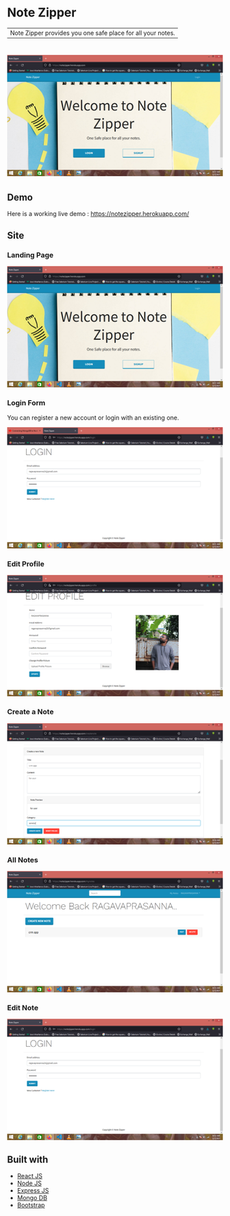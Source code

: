 # Note Zipper
<table>
<tr>
<td>
  Note Zipper provides you one safe place for all your notes.
</td>
</tr>
</table>

# ![Note Zipper](https://github.com/RagavaPrasanna/crm-user-note-app//blob/main/images/landing.png)


## Demo
Here is a working live demo :  https://notezipper.herokuapp.com/

## Site

### Landing Page

![](https://github.com/RagavaPrasanna/crm-user-note-app/blob/main/images/landing.png)

### Login Form
You can register a new account or login with an existing one.

![](https://github.com/RagavaPrasanna/crm-user-note-app/blob/main/images/login.png)

### Edit Profile

![](https://github.com/RagavaPrasanna/crm-user-note-app/blob/main/images/profile.png)

### Create a Note

![](https://github.com/RagavaPrasanna/crm-user-note-app/blob/main/images/create.png)

### All Notes

![](https://github.com/RagavaPrasanna/crm-user-note-app/blob/main/images/allnotes.png)

### Edit Note

![](https://github.com/RagavaPrasanna/crm-user-note-app/blob/main/images/edit.png)

## Built with 

- [React JS](https://reactjs.org/)
- [Node JS](https://nodejs.org/) 
- [Express JS](https://expressjs.com/)
- [Mongo DB](https://www.mongodb.com/)
- [Bootstrap](http://getbootstrap.com/)





